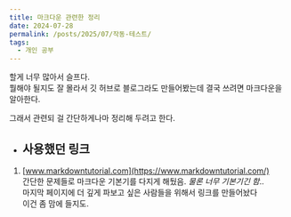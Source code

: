 ```yaml
---
title: 마크다운 관련한 정리
date: 2024-07-28
permalink: /posts/2025/07/작동-테스트/
tags:
  - 개인 공부
---
```

할게 너무 많아서 슬프다.   
뭘해야 될지도 잘 몰라서 깃 허브로 블로그라도 만들어봤는데 결국 쓰려면 마크다운을 알아한다.

그래서  관련되 걸 간단하게나마 정리해 두려고 한다.

* ## 사용했던 링크
 1. [www.markdowntutorial.com](https://www.markdowntutorial.com/)  
  간단한 문제들로 마크다운 기본기를 다지게 해뒀음. _물론 너무 기본기긴 함_..  
  마지막 페이지에 더 깊게 파보고 싶은 사람들을 위해서 링크를 만들어놨다  
  이건 좀 맘에 들지도.


 